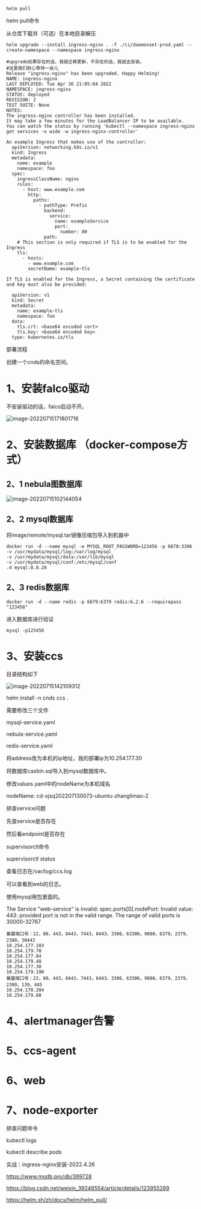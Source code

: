 ```
helm pull
```

helm pull命令

从仓库下载并（可选）在本地目录解压



```
helm upgrade --install ingress-nginx . -f ./ci/daemonset-prod.yaml --create-namespace --namespace ingress-nginx

#upgrade如果存在的话，我就迁移更新，不存在的话，我就去安装。
#这里我们耐心等待一会儿
Release "ingress-nginx" has been upgraded. Happy Helming!
NAME: ingress-nginx
LAST DEPLOYED: Tue Apr 26 21:05:04 2022
NAMESPACE: ingress-nginx
STATUS: deployed
REVISION: 2
TEST SUITE: None
NOTES:
The ingress-nginx controller has been installed.
It may take a few minutes for the LoadBalancer IP to be available.
You can watch the status by running 'kubectl --namespace ingress-nginx get services -o wide -w ingress-nginx-controller'

An example Ingress that makes use of the controller:
  apiVersion: networking.k8s.io/v1
  kind: Ingress
  metadata:
    name: example
    namespace: foo
  spec:
    ingressClassName: nginx
    rules:
      - host: www.example.com
        http:
          paths:
            - pathType: Prefix
              backend:
                service:
                  name: exampleService
                  port:
                    number: 80
              path: 
    # This section is only required if TLS is to be enabled for the Ingress
    tls:
      - hosts:
        - www.example.com
        secretName: example-tls

If TLS is enabled for the Ingress, a Secret containing the certificate and key must also be provided:

  apiVersion: v1
  kind: Secret
  metadata:
    name: example-tls
    namespace: foo
  data:
    tls.crt: <base64 encoded cert>
    tls.key: <base64 encoded key>
  type: kubernetes.io/tls
```

部署流程

创建一个cnds的命名空间。

# 1、安装falco驱动

不安装驱动的话，falco启动不开。

![image-20220715171801716](picture/image-20220715171801716.png)



# 2、安装数据库 （docker-compose方式）

## 2、1 nebula图数据库

![image-20220715102144054](picture/image-20220715102144054.png)

## 2、2 mysql数据库

将image/remote/mysql.tar镜像压缩包导入到机器中

```
docker run -d --name mysql -e MYSQL_ROOT_PASSWORD=123456 -p 6678:3306 
-v /usr/mydata/mysql/log:/var/log/mysql 
-v /usr/mydata/mysql/data:/var/lib/mysql 
-v /usr/mydata/mysql/conf:/etc/mysql/conf
.d mysql:8.0.28
```



## 2、3 redis数据库

```
docker run -d --name redis -p 6679:6379 redis:6.2.6 --requirepass "123456"

```

进入数据库进行验证

```
mysql -p123456
```



# 3、安装ccs

目录结构如下

![image-20220715142109312](picture/image-20220715142109312.png)



helm install -n cnds ccs .



需要修改三个文件

mysql-service.yaml

nebula-service.yaml

redis-service.yaml

将address改为本机的ip地址，我的部署ip为10.254.177.30



将数据库casbin.sql导入到mysql数据库中。



修改values.yaml中的nodeName为本机域名

nodeName: cd-xjsq202207130073-ubuntu-zhanglimao-2



排查service问题

先查service是否存在

然后看endpoint是否存在

supervisorctl命令

supervisorctl status



查看日志在/var/log/ccs.log

可以查看到web的日志。



使用mysql用包里面的。

The Service "web-service" is invalid: spec.ports[0].nodePort: Invalid value: 443: provided port is not in the valid range. The range of valid ports is 30000-32767



```
暴露端口号：22，80，443，8443，7443，6443，3306，63306，9080，6379，2379，2380，30443
10.254.177.103
10.254.179.70
10.254.177.84
10.254.179.48
10.254.177.30
10.254.179.190
暴露端口号：22，80，443，8443，7443，6443，3306，63306，9080，6379，2379，2380，139，445
10.254.178.204
10.254.179.88
```



# 4、alertmanager告警



# 5、ccs-agent





# 6、web



# 7、node-exporter



排查问题命令

kubectl logs <pod name>

kubectl describe pods

实战：ingress-nginx安装-2022.4.26

https://www.modb.pro/db/399728



https://blog.csdn.net/weixin_39246554/article/details/123955289

https://helm.sh/zh/docs/helm/helm_pull/